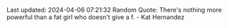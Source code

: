 Last updated: 2024-04-06 07:21:32
Random Quote: There's nothing more powerful than a fat girl who doesn't give a f. - Kat Hernandez